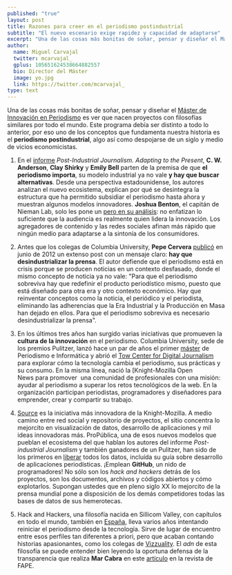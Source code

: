 ```yaml
---
published: "true"
layout: post
title: Razones para creer en el periodismo postindustrial
subtitle: "El nuevo escenario exige rapidez y capacidad de adaptarse"  
excerpt: "Una de las cosas más bonitas de soñar, pensar y diseñar el Máster de Innovación en Periodismo es ver que nacen proyectos con filosofías similares por todo el mundo." 
author:
  name: Miguel Carvajal
  twitter: mcarvajal_
  gplus: 105651624538664882557 
  bio: Director del Máster
  image: yo.jpg
  link: https://twitter.com/mcarvajal_
type: text
---
```

Una de las cosas más bonitas de soñar, pensar y diseñar el [Máster de Innovación en Periodismo](http://mipumh.es/ "MIP") es ver que nacen proyectos con filosofías similares por todo el mundo. Este programa debía ser distinto a todo lo anterior, por eso uno de los conceptos que fundamenta nuestra historia es el **periodismo postindustrial**, algo así como despojarse de un siglo y medio de vicios economicistas.

1. En el [informe](http://bit.ly/XEMUI2 "Post Industrial Journalism: Adapting to the Present") _Post-Industrial Journalism. Adapting to the Present_, **C. W. Anderson**, **Clay Shirky** y **Emily Bell** parten de la premisa de que **el periodismo importa**, su modelo industrial ya no vale **y hay que buscar alternativas**. Desde una perspectiva estadounidense, los autores analizan el nuevo ecosistema, explican por qué se desintegra la estructura que ha permitido subsidiar el periodismo hasta ahora y muestran algunos modelos innovadores. **Joshua Benton**, el capitán de Nieman Lab, solo les pone un [pero en su análisis](http://www.niemanlab.org/2012/11/post-industrial-journalism-a-new-columbia-report-examines-the-disrupted-news-universe/): no enfatizan lo suficiente que la audiencia es realmente quien lidera la innovación. Los agregadores de contenido y las redes sociales afinan más rápido que ningún medio para adaptarse a la sintonía de los consumidores.

2. Antes que los colegas de Columbia University, **Pepe Cervera** [publicó](http://bit.ly/XEMUI2 "Desindustrializar la prensa") en junio de 2012 un extenso post con un mensaje claro: **hay que desindustrializar la prensa**. El autor defiende que el periodismo está en crisis porque se producen noticias en un contexto desfasado, donde el mismo concepto de noticia ya no vale: "Para que el periodismo sobreviva hay que redefinir el producto periodístico mismo, puesto que está diseñado para otra era y otro contexto económico. Hay que reinventar conceptos como la noticia, el periódico y el periodista, eliminando las adherencias que la Era Industrial y la Producción en Masa han dejado en ellos. Para que el periodismo sobreviva es necesario desindustrializar la prensa".

3. En los últimos tres años han surgido varias iniciativas que promueven la **cultura de la innovación** en el periodismo. Columbia University, sede de los premios Pulitzer, lanzó hace un par de años el primer [máster](https://journalism.columbia.edu/journalism-computer-science "Dual Degree: Journalism and Computer Science") de Periodismo e Informática y abrió el [Tow Center for Digital Journalism](http://towcenter.org/ "Tow Center") para explorar cómo la tecnología cambia el periodismo, sus prácticas y su consumo. En la misma línea, nació la [Knight-Mozilla Open News para promover  una comunidad de profesionales con una misión: ayudar al periodismo a superar los retos tecnológicos de la web. En la organización participan periodistas, programadores y diseñadores para emprender, crear y compartir su trabajo.

4. [Source](https://opennews.org/) es la iniciativa más innovadora de la Knight-Mozilla. A medio camino entre red social y repositorio de proyectos, el sitio concentra lo mejorcito en visualización de datos, desarrollo de aplicaciones y mil ideas innovadoras más. ProPública, una de esos nuevos modelos que pueblan el ecosistema del que hablan los autores del informe _Post-industrial Journalism_ y también ganadores de un Pulitzer, han sido de los primeros en [liberar](https://github.com/propublica/guides/ "ProPublica") todos los datos, incluída su guía sobre desarrollo de aplicaciones periodísticas. ¡Emplean **GitHub**, un nido de programadores! No sólo son los _hack and hackers_ detrás de los proyectos, son los documentos, archivos y códigos abiertos y cómo explotarlos. Supongan ustedes que en pleno siglo XX lo mejorcito de la prensa mundial pone a disposición de los demás competidores todas las bases de datos de sus hemerotecas.

5. Hack and Hackers, una filosofía nacida en Sillicom Valley, con capítulos en todo el mundo, también en [España](https://twitter.com/hackshackersmad "Rebooting Journalism"), lleva varios años intentando reiniciar el periodismo desde la tecnología. Sirve de lugar de encuentro entre esos perfiles tan diferentes a priori, pero que acaban contando historias apasionantes, como los colegas de [Vizzuality](http://vizzuality.com/ "Vizzuality"). El _adn_ de esta filosofía se puede entender bien leyendo la oportuna defensa de la transparencia que realiza **Mar Cabra** en este [artículo](http://transparencia.gob.es/transparencia/transparencia_Home/index/MasSobreTransparencia/Ley-de-Transparencia.html "Un cambio para el periodismo:  la ley de transparencia") en la revista de FAPE.
